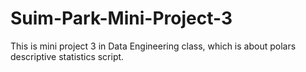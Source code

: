 # Suim-Park-Mini-Project-3
This is mini project 3 in Data Engineering class, which is about polars descriptive statistics script.
